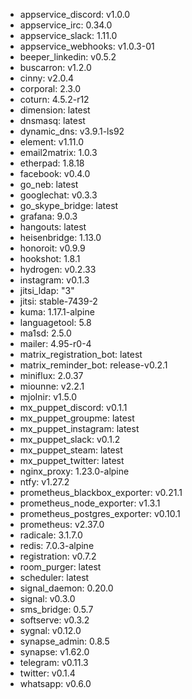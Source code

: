 * appservice_discord: v1.0.0
* appservice_irc: 0.34.0
* appservice_slack: 1.11.0
* appservice_webhooks: v1.0.3-01
* beeper_linkedin: v0.5.2
* buscarron: v1.2.0
* cinny: v2.0.4
* corporal: 2.3.0
* coturn: 4.5.2-r12
* dimension: latest
* dnsmasq: latest
* dynamic_dns: v3.9.1-ls92
* element: v1.11.0
* email2matrix: 1.0.3
* etherpad: 1.8.18
* facebook: v0.4.0
* go_neb: latest
* googlechat: v0.3.3
* go_skype_bridge: latest
* grafana: 9.0.3
* hangouts: latest
* heisenbridge: 1.13.0
* honoroit: v0.9.9
* hookshot: 1.8.1
* hydrogen: v0.2.33
* instagram: v0.1.3
* jitsi_ldap: "3"
* jitsi: stable-7439-2
* kuma: 1.17.1-alpine
* languagetool: 5.8
* ma1sd: 2.5.0
* mailer: 4.95-r0-4
* matrix_registration_bot: latest
* matrix_reminder_bot: release-v0.2.1
* miniflux: 2.0.37
* miounne: v2.2.1
* mjolnir: v1.5.0
* mx_puppet_discord: v0.1.1
* mx_puppet_groupme: latest
* mx_puppet_instagram: latest
* mx_puppet_slack: v0.1.2
* mx_puppet_steam: latest
* mx_puppet_twitter: latest
* nginx_proxy: 1.23.0-alpine
* ntfy: v1.27.2
* prometheus_blackbox_exporter: v0.21.1
* prometheus_node_exporter: v1.3.1
* prometheus_postgres_exporter: v0.10.1
* prometheus: v2.37.0
* radicale: 3.1.7.0
* redis: 7.0.3-alpine
* registration: v0.7.2
* room_purger: latest
* scheduler: latest
* signal_daemon: 0.20.0
* signal: v0.3.0
* sms_bridge: 0.5.7
* softserve: v0.3.2
* sygnal: v0.12.0
* synapse_admin: 0.8.5
* synapse: v1.62.0
* telegram: v0.11.3
* twitter: v0.1.4
* whatsapp: v0.6.0
